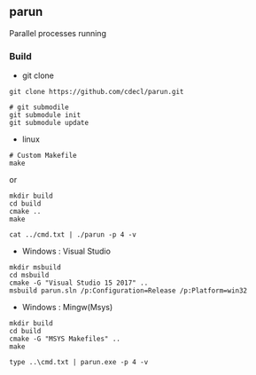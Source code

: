 
## parun 
Parallel processes running 

### Build 
- git clone 
```
git clone https://github.com/cdecl/parun.git

# git submodile 
git submodule init
git submodule update
```

- linux  
```
# Custom Makefile
make 
```
or  
```
mkdir build 
cd build
cmake .. 
make 
```
```
cat ../cmd.txt | ./parun -p 4 -v
```

- Windows : Visual Studio
```
mkdir msbuild 
cd msbuild
cmake -G "Visual Studio 15 2017" ..
msbuild parun.sln /p:Configuration=Release /p:Platform=win32
```

- Windows : Mingw(Msys)
```
mkdir build 
cd build
cmake -G "MSYS Makefiles" ..
make	
```

```
type ..\cmd.txt | parun.exe -p 4 -v
```


